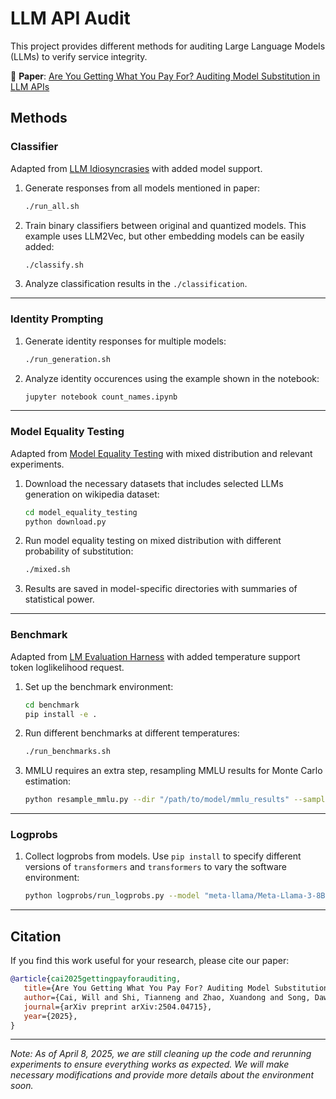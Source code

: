 # LLM API Audit

This project provides different methods for auditing Large Language Models (LLMs) to verify service integrity.

📄 **Paper**: [Are You Getting What You Pay For? Auditing Model Substitution in LLM APIs](https://arxiv.org/abs/2504.04715)

## Methods

### Classifier
Adapted from [LLM Idiosyncrasies](https://github.com/locuslab/llm-idiosyncrasies/tree/main) with added model support.

1. Generate responses from all models mentioned in paper:
   ```bash
   ./run_all.sh
   ```

2. Train binary classifiers between original and quantized models. This example uses LLM2Vec, but other embedding models can be easily added:
   ```bash
   ./classify.sh
   ```

3. Analyze classification results in the `./classification`.

---

### Identity Prompting

1. Generate identity responses for multiple models:
   ```bash
   ./run_generation.sh
   ```

2. Analyze identity occurences using the example shown in the notebook:
   ```bash
   jupyter notebook count_names.ipynb
   ```

---

### Model Equality Testing
Adapted from [Model Equality Testing](https://github.com/i-gao/model-equality-testing/tree/main) with mixed distribution and relevant experiments.

1. Download the necessary datasets that includes selected LLMs generation on wikipedia dataset:
   ```bash
   cd model_equality_testing
   python download.py
   ```

2. Run model equality testing on mixed distribution with different probability of substitution:
   ```bash
   ./mixed.sh
   ```

3. Results are saved in model-specific directories with summaries of statistical power.

---

### Benchmark
Adapted from [LM Evaluation Harness](https://github.com/EleutherAI/lm-evaluation-harness) with added temperature support token loglikelihood request.

1. Set up the benchmark environment:
   ```bash
   cd benchmark
   pip install -e .
   ```

2. Run different benchmarks at different temperatures:
   ```bash
   ./run_benchmarks.sh
   ```

3. MMLU requires an extra step, resampling MMLU results for Monte Carlo estimation:
   ```bash
   python resample_mmlu.py --dir "/path/to/model/mmlu_results" --samples 100
   ```

---

### Logprobs

1. Collect logprobs from models. Use `pip install` to specify different versions of `transformers` and `transformers` to vary the software environment:
   ```bash
   python logprobs/run_logprobs.py --model "meta-llama/Meta-Llama-3-8B-Instruct"
   ```

---

## Citation

If you find this work useful for your research, please cite our paper:

```bibtex
@article{cai2025gettingpayforauditing,
   title={Are You Getting What You Pay For? Auditing Model Substitution in LLM APIs}, 
   author={Cai, Will and Shi, Tianneng and Zhao, Xuandong and Song, Dawn},
   journal={arXiv preprint arXiv:2504.04715},
   year={2025},
}
```


---

*Note: As of April 8, 2025, we are still cleaning up the code and rerunning experiments to ensure everything works as expected. We will make necessary modifications and provide more details about the environment soon.*

